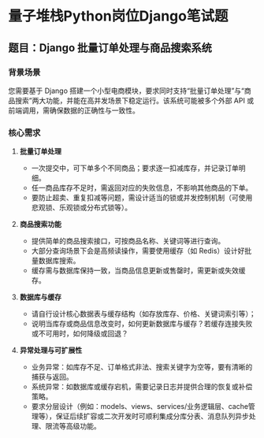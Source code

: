 # 量子堆栈Python岗位Django笔试题

## 题目：Django 批量订单处理与商品搜索系统

### 背景场景
您需要基于 Django 搭建一个小型电商模块，要求同时支持“批量订单处理”与“商品搜索”两大功能，并能在高并发场景下稳定运行。该系统可能被多个外部 API 或前端调用，需确保数据的正确性与一致性。

### 核心需求
1. **批量订单处理**
   - 一次提交中，可下单多个不同商品；要求逐一扣减库存，并记录订单明细。
   - 任一商品库存不足时，需返回对应的失败信息，不影响其他商品的下单。
   - 要防止超卖、重复扣减等问题，需设计适当的锁或并发控制机制（可使用悲观锁、乐观锁或分布式锁等）。

2. **商品搜索功能**
   - 提供简单的商品搜索接口，可按商品名称、关键词等进行查询。
   - 大部分查询场景下会是高频读操作，需要使用缓存（如 Redis）设计好批量数据库搜索。
   - 缓存需与数据库保持一致，当商品信息更新或售罄时，需更新或失效缓存。

3. **数据库与缓存**
   - 请自行设计核心数据表与缓存结构（如存放库存、价格、关键词索引等）；
   - 说明当库存或商品信息改变时，如何更新数据库与缓存？若缓存连接失败或不可用时，如何降级或回退？

4. **异常处理与可扩展性**
   - 业务异常：如库存不足、订单格式非法、搜索关键字为空等，要有清晰的捕获与返回。
   - 系统异常：如数据库或缓存宕机，需要记录日志并提供合理的恢复或补偿策略。
   - 要求分层设计（例如：models、views、services/业务逻辑层、cache管理等），保证后续扩容或二次开发时可顺利集成分库分表、消息队列异步处理、限流等高级功能。
